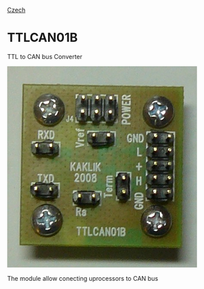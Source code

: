 
[Czech](./README.cs.md)
<!--- module --->
# TTLCAN01B
<!--- Emodule --->

<!--- subtitle ---> TTL to CAN bus Converter <!--- Esubtitle --->

![TTLCAN01B](DOC/SRC/img/TTLCAN01B_Top_Big.JPG)

<!--- description ---> The module allow conecting uprocessors to CAN bus<!--- Edescription --->
            